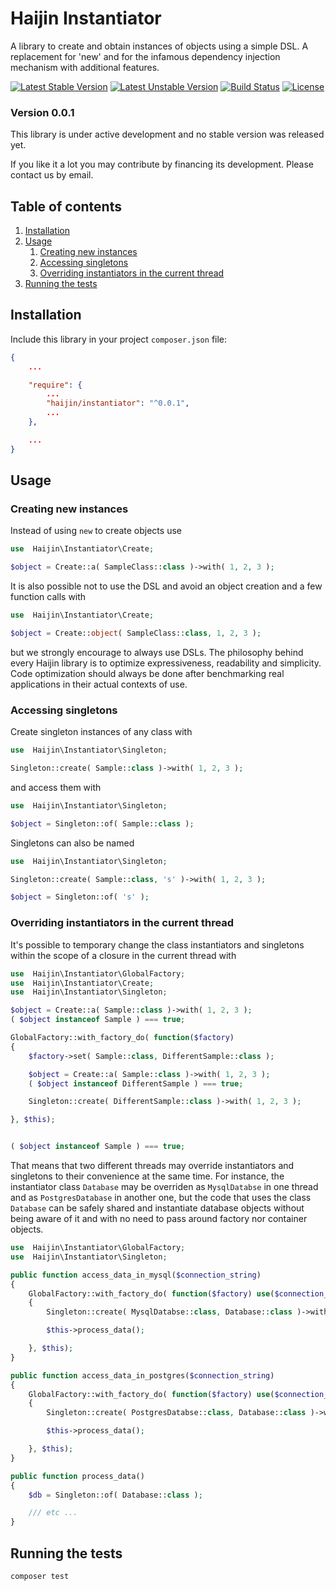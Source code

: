 # Haijin Instantiator

A library to create and obtain instances of objects using a simple DSL. A replacement for 'new' and for the infamous dependency injection mechanism with additional features.

[![Latest Stable Version](https://poser.pugx.org/haijin/instantiator/version)](https://packagist.org/packages/haijin/instantiator)
[![Latest Unstable Version](https://poser.pugx.org/haijin/instantiator/v/unstable)](https://packagist.org/packages/haijin/instantiator)
[![Build Status](https://travis-ci.com/haijin-development/php-instantiator.svg?branch=v0.0.2)](https://travis-ci.com/haijin-development/php-instantiator)
[![License](https://poser.pugx.org/haijin/instantiator/license)](https://packagist.org/packages/haijin/instantiator)

### Version 0.0.1

This library is under active development and no stable version was released yet.

If you like it a lot you may contribute by financing its development. Please contact us by email.

## Table of contents

1. [Installation](#c-1)
2. [Usage](#c-2)
    1. [Creating new instances](#c-2-1)
    3. [Accessing singletons](#c-2-2)
    4. [Overriding instantiators in the current thread](#c-2-3)
3. [Running the tests](#c-3)

<a name="c-1"></a>
## Installation

Include this library in your project `composer.json` file:

```json
{
    ...

    "require": {
        ...
        "haijin/instantiator": "^0.0.1",
        ...
    },

    ...
}
```

<a name="c-2"></a>
## Usage

<a name="c-2-1"></a>
### Creating new instances

Instead of using `new` to create objects use

```php
use  Haijin\Instantiator\Create;

$object = Create::a( SampleClass::class )->with( 1, 2, 3 );
```

It is also possible not to use the DSL and avoid an object creation and a few function calls with

```php
use  Haijin\Instantiator\Create;

$object = Create::object( SampleClass::class, 1, 2, 3 );
```

but we strongly encourage to always use DSLs. The philosophy behind every Haijin library is to optimize expressiveness, readability and simplicity. Code optimization should always be done after benchmarking real applications in their actual contexts of use.

<a name="c-2-2"></a>
### Accessing singletons

Create singleton instances of any class with

```php
use  Haijin\Instantiator\Singleton;

Singleton::create( Sample::class )->with( 1, 2, 3 );
```

and access them with

```php
use  Haijin\Instantiator\Singleton;

$object = Singleton::of( Sample::class );
```

Singletons can also be named

```php
use  Haijin\Instantiator\Singleton;

Singleton::create( Sample::class, 's' )->with( 1, 2, 3 );

$object = Singleton::of( 's' );
```

<a name="c-2-3"></a>
### Overriding instantiators in the current thread

It's possible to temporary change the class instantiators and singletons within the scope of a closure in the current thread with

```php
use  Haijin\Instantiator\GlobalFactory;
use  Haijin\Instantiator\Create;
use  Haijin\Instantiator\Singleton;

$object = Create::a( Sample::class )->with( 1, 2, 3 );
( $object instanceof Sample ) === true;

GlobalFactory::with_factory_do( function($factory) 
{
    $factory->set( Sample::class, DifferentSample::class );

    $object = Create::a( Sample::class )->with( 1, 2, 3 );
    ( $object instanceof DifferentSample ) === true;

    Singleton::create( DifferentSample::class )->with( 1, 2, 3 );

}, $this);


( $object instanceof Sample ) === true;
```

That means that two different threads may override instantiators and singletons to their convenience at the same time. For instance, the instantiator class `Database` may be overriden as `MysqlDatabse` in one thread and as `PostgresDatabase` in another one, but the code that uses the class `Database` can be safely shared and instantiate database objects without being aware of it and with no need to pass around factory nor container objects.

```php
use  Haijin\Instantiator\GlobalFactory;
use  Haijin\Instantiator\Singleton;

public function access_data_in_mysql($connection_string)
{
    GlobalFactory::with_factory_do( function($factory) use($connection_string)
    {
        Singleton::create( MysqlDatabse::class, Database::class )->with( $connection_string );

        $this->process_data();

    }, $this);    
}

public function access_data_in_postgres($connection_string)
{
    GlobalFactory::with_factory_do( function($factory) use($connection_string)
    {
        Singleton::create( PostgresDatabse::class, Database::class )->with( $connection_string );

        $this->process_data();

    }, $this);    
}

public function process_data()
{
    $db = Singleton::of( Database::class );

    /// etc ...
}
```

<a name="c-3"></a>
## Running the tests

```
composer test
```